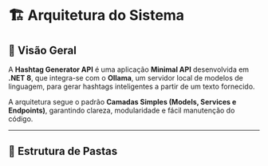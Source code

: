 # 🏗️ Arquitetura do Sistema

## 📘 Visão Geral
A **Hashtag Generator API** é uma aplicação **Minimal API** desenvolvida em **.NET 8**, que integra-se com o **Ollama**, um servidor local de modelos de linguagem, para gerar hashtags inteligentes a partir de um texto fornecido.

A arquitetura segue o padrão **Camadas Simples (Models, Services e Endpoints)**, garantindo clareza, modularidade e fácil manutenção do código.

---

## 🧩 Estrutura de Pastas
